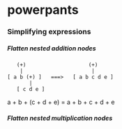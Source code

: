 # powerpants


### Simplifying expressions

##### Flatten nested addition nodes

```
   (+)                    (+)
    |                      |
[ a b (+) ]   ===>   [ a b c d e ]
       | 
   [ c d e ]
```

a + b + (c + d + e) = a + b + c + d + e


##### Flatten nested multiplication nodes
